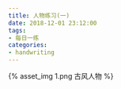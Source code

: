 ```yaml
---
title: 人物练习(一)
date: 2018-12-01 23:12:00
tags:
- 每日一练
categories:
- handwriting
---
```

{% asset_img 1.png 古风人物 %}